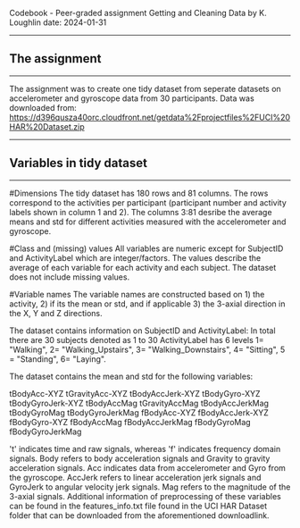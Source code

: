 Codebook - Peer-graded assignment Getting and Cleaning Data
by K. Loughlin 
date: 2024-01-31 

-----
## The assignment 
-----
The assignment was to create one tidy dataset from seperate datasets on accelerometer and gyroscope data from 30 participants. Data was downloaded from: https://d396qusza40orc.cloudfront.net/getdata%2Fprojectfiles%2FUCI%20HAR%20Dataset.zip 

-----
## Variables in tidy dataset 
-----
#Dimensions 
The tidy dataset has 180 rows and 81 columns. The rows correspond to the activities per participant (participant number and activity labels shown in column 1 and 2). The columns 3:81 desribe the average means and std for different activities measured with the accelerometer and gyroscope. 

#Class and (missing) values 
All variables are numeric except for SubjectID and ActivityLabel which are integer/factors. The values describe the average of each variable for each activity and each subject. The dataset does not include missing values.  

#Variable names 
The variable names are constructed based on 1) the activity, 2) if its the mean or std, and if applicable 3) the 3-axial direction in the X, Y and Z directions. 

The dataset contains information on SubjectID and ActivityLabel:
In total there are 30 subjects denoted as 1 to 30
ActivityLabel has 6 levels 1= "Walking", 2= "Walking_Upstairs", 3= "Walking_Downstairs", 4= "Sitting", 5 = "Standing", 6= "Laying".

The dataset contains the mean and std for the following variables: 

tBodyAcc-XYZ 
tGravityAcc-XYZ 
tBodyAccJerk-XYZ 
tBodyGyro-XYZ 
tBodyGyroJerk-XYZ 
tBodyAccMag 
tGravityAccMag
tBodyAccJerkMag
tBodyGyroMag
tBodyGyroJerkMag
fBodyAcc-XYZ
fBodyAccJerk-XYZ
fBodyGyro-XYZ
fBodyAccMag
fBodyAccJerkMag
fBodyGyroMag
fBodyGyroJerkMag

't' indicates time and raw signals, whereas 'f' indicates frequency domain signals. Body refers to body acceleration signals and Gravity to gravity acceleration signals. Acc indicates data from accelerometer and Gyro from the gyroscope. AccJerk refers to linear acceleration jerk signals and GyroJerk to angular velocity jerk signals. Mag refers to the magnitude of the 3-axial signals. Additional information of preprocessing of these variables can be found in the features_info.txt file found in the UCI HAR Dataset folder that can be downloaded from the aforementioned downloadlink. 



